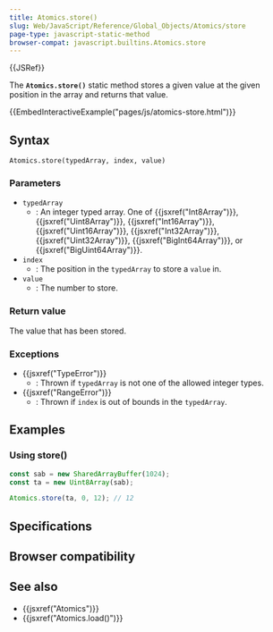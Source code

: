 ```yaml
---
title: Atomics.store()
slug: Web/JavaScript/Reference/Global_Objects/Atomics/store
page-type: javascript-static-method
browser-compat: javascript.builtins.Atomics.store
---
```


{{JSRef}}

The **`Atomics.store()`** static
method stores a given value at the given position in the array and returns that value.

{{EmbedInteractiveExample("pages/js/atomics-store.html")}}

## Syntax

```js-nolint
Atomics.store(typedArray, index, value)
```

### Parameters

- `typedArray`
  - : An integer typed array. One of {{jsxref("Int8Array")}}, {{jsxref("Uint8Array")}},
    {{jsxref("Int16Array")}}, {{jsxref("Uint16Array")}}, {{jsxref("Int32Array")}},
    {{jsxref("Uint32Array")}}, {{jsxref("BigInt64Array")}}, or
    {{jsxref("BigUint64Array")}}.
- `index`
  - : The position in the `typedArray` to store a
    `value` in.
- `value`
  - : The number to store.

### Return value

The value that has been stored.

### Exceptions

- {{jsxref("TypeError")}}
  - : Thrown if `typedArray` is not one of the allowed integer types.
- {{jsxref("RangeError")}}
  - : Thrown if `index` is out of bounds in the `typedArray`.

## Examples

### Using store()

```js
const sab = new SharedArrayBuffer(1024);
const ta = new Uint8Array(sab);

Atomics.store(ta, 0, 12); // 12
```

## Specifications



## Browser compatibility



## See also

- {{jsxref("Atomics")}}
- {{jsxref("Atomics.load()")}}

